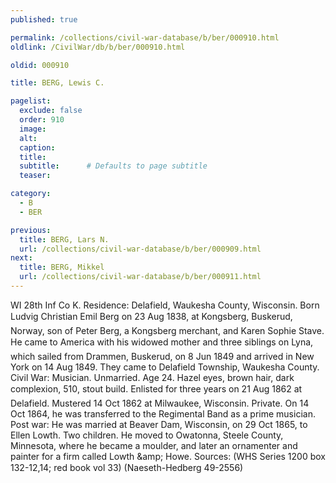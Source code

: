 ```yaml
---
published: true

permalink: /collections/civil-war-database/b/ber/000910.html
oldlink: /CivilWar/db/b/ber/000910.html

oldid: 000910

title: BERG, Lewis C.

pagelist:
  exclude: false
  order: 910
  image: 
  alt:
  caption:
  title:
  subtitle:      # Defaults to page subtitle
  teaser:

category: 
  - B 
  - BER

previous:
  title: BERG, Lars N.
  url: /collections/civil-war-database/b/ber/000909.html  
next:
  title: BERG, Mikkel
  url: /collections/civil-war-database/b/ber/000911.html   
---
```

WI 28th Inf Co K. Residence: Delafield, Waukesha County, Wisconsin. Born &#147;Ludvig Christian Emil Berg&#148; on 23 Aug 1838, at Kongsberg, Buskerud, Norway, son of Peter Berg, a Kongsberg merchant, and Karen Sophie Stave. He came to America with his widowed mother and three siblings on &#147;Lyna&#148;, which sailed from Drammen, Buskerud, on 8 Jun 1849 and arrived in New York on 14 Aug 1849. They came to Delafield Township, Waukesha County. Civil War: Musician. Unmarried. Age 24. Hazel eyes, brown hair, dark complexion, 5&#146;10&#148;, stout build. Enlisted for three years on 21 Aug 1862 at Delafield. Mustered 14 Oct 1862 at Milwaukee, Wisconsin. Private. On 14 Oct 1864, he was transferred to the Regimental Band as a prime musician. Post war: He was married at Beaver Dam, Wisconsin, on 29 Oct 1865, to Ellen Lowth. Two children. He moved to Owatonna, Steele County, Minnesota, where he became a moulder, and later an ornamenter and painter for a firm called Lowth &amp;amp; Howe. Sources: (WHS Series 1200 box 132-12,14; red book vol 33) (Naeseth-Hedberg &#146;49-2556)